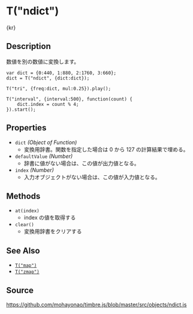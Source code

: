 T("ndict")
==========
{kr} 

## Description ##
数値を別の数値に変換します。

```timbre
var dict = {0:440, 1:880, 2:1760, 3:660};
dict = T("ndict", {dict:dict});

T("tri", {freq:dict, mul:0.25}).play();

T("interval", {interval:500}, function(count) {
    dict.index = count % 4;
}).start();
```

## Properties ##
- `dict` _(Object of Function)_
  - 変換用辞書。関数を指定した場合は 0 から 127 の計算結果で埋める。
- `defaultValue` _(Number)_
  - 辞書に値がない場合は、この値が出力値となる。
- `index` _(Number)_
  - 入力オブジェクトがない場合は、この値が入力値となる。

## Methods ##
- `at(index)`
  - index の値を取得する
- `clear()`
  - 変換用辞書をクリアする

## See Also ##
- [`T("map")`](./map.html)
- [`T("zmap")`](./zmap.html)

## Source ##
https://github.com/mohayonao/timbre.js/blob/master/src/objects/ndict.js
